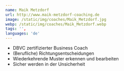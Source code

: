 ```yaml
---
name: Maik Metzdorf
url: http://www.maik-metzdorf-coaching.de
image: /static/img/coaches/Maik_Metzdorf.jpg
webp: /static/img/coaches/Maik_Metzdorf.webp
tags: '',
languages: 'de'
---
```


<ul><li>DBVC zertifizierter Business Coach</li><li>(Berufliche) Richtungsentscheidungen</li><li>Wiederkehrende Muster erkennen und bearbeiten</li><li>Sicher werden in der Unsicherheit</li></ul>